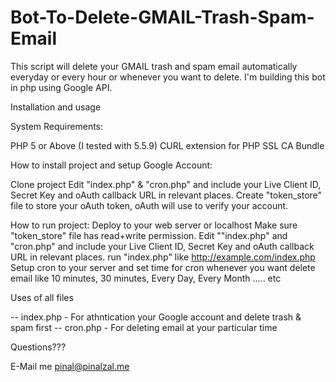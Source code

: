 # Bot-To-Delete-GMAIL-Trash-Spam-Email
This script will delete your GMAIL trash and spam email automatically everyday or every hour or whenever you want to delete. I'm building this bot in php using Google API. 


Installation and usage

System Requirements:

PHP 5 or Above (I tested with 5.5.9) CURL extension for PHP SSL CA Bundle

How to install project and setup Google Account:

Clone project
Edit "index.php" & "cron.php" and include your Live Client ID, Secret Key and oAuth callback URL in relevant places.
Create "token_store" file to store your oAuth token, oAuth will use to verify your account.


How to run project:
Deploy to your web server or localhost
Make sure "token_store" file has read+write permission.
Edit ""index.php" and "cron.php" and include your Live Client ID, Secret Key and oAuth callback URL in relevant places.
run "index.php" like http://example.com/index.php
Setup cron to your server and set time for cron whenever you want delete email like 10 minutes, 30 minutes, Every Day, Every Month ..... etc


Uses of all files

-- index.php - For athntication your Google account and delete trash & spam first 
-- cron.php - For deleting email at your particular time

Questions???

E-Mail me pinal@pinalzal.me
